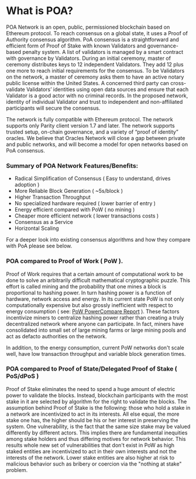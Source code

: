 # What is POA?

POA Network is an open, public, permissioned blockchain based on Ethereum protocol. To reach consensus on a global state, it uses a Proof of Authority consensus algorithm. PoA consensus is a straightforward and efficient form of Proof of Stake with known Validators and governance-based penalty system. A list of validators is managed by a smart contract with governance by Validators. During an initial ceremony, master of ceremony distributes keys to 12 independent Validators. They add 12 plus one more to reach initial requirements for the consensus. To be Validators on the network, a master of ceremony asks them to have an active notary public license within the United States. A concerned third party can cross-validate Validators’ identities using open data sources and ensure that each Validator is a good actor with no criminal records. In the proposed network, identity of individual Validator and trust to independent and non-affiliated participants will secure the consensus.

The network is fully compatible with Ethereum protocol. The network supports only Parity client version 1.7 and later. The network supports trusted setup, on-chain governance, and a variety of “proof of identity” oracles. We believe that Oracles Network will close a gap between private and public networks, and will become a model for open networks based on PoA consensus.

### Summary of POA Network Features/Benefits:

* Radical Simplification of Consensus ( Easy to understand, drives adoption )
* More Reliable Block Generation ( ~5s/block )
* Higher Transaction Throughput
* No specialized hardware required ( lower barrier of entry )
* Energy efficient compared with PoW ( no mining )
* Cheaper more efficient network ( lower transactions costs )
* Consensus as a Service
* Horizontal Scaling

For a deeper look into existing consensus algorithms and how they compare with PoA please see below.

### POA compared to Proof of Work ( PoW ).

Proof of Work requires that a certain amount of computational work to be done to solve an arbitrarily difficult mathematical cryptographic puzzle.  This effort is called mining and the probability that one mines a block is proportional to hashing power. In turn hashing power is a function of hardware, network access and energy. In its current state PoW is not only computationally expensive but also grossly inefficient with respect to energy consumption ( see: [PoW PowerCompare Report](https://powercompare.co.uk/bitcoin/) ).  These factors incentivize miners to centralize hashing power rather than creating a truly decentralized network where anyone can participate.  In fact, miners have consolidated into small set of large mining farms or large mining pools and act as defacto authorities on the network.

In addition, to the energy consumption, current PoW networks don't scale well, have low transaction throughput and variable block generation times.


### POA compared to Proof of State/Delegated Proof of Stake  ( PoS/dPoS )

Proof of Stake eliminates the need to spend a huge amount of electric power to validate the blocks. Instead, blockchain participants with the most stake in it are selected by algorithm for the right to validate the blocks. The assumption behind Proof of Stake is the following: those who hold a stake in a network are incentivized to act in its interests. All else equal, the more stake one has, the higher should be his or her interest in preserving the system.  One vulnerability, is the fact that the same size stake may be valued differently by different actors.  This implies there are fundamental inequities among stake holders and thus differing motives for network behavior. This results whole new set of vulnerabilities that don't exist in PoW as high staked entities are incentivized to act in their own interests and not the interests of the network.  Lower stake entities are also higher at risk to malicious behavior such as bribery or coercion via the "nothing at stake" problem.